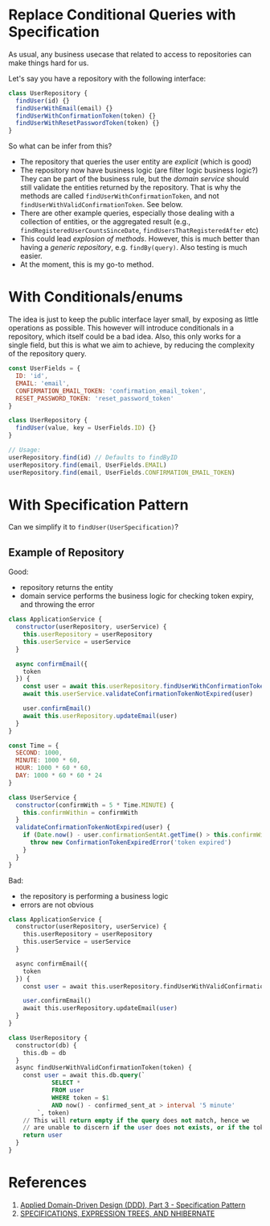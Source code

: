 # Replace Conditional Queries with Specification

As usual, any business usecase that related to access to repositories can make things hard for us.

Let's say you have a repository with the following interface:

```js
class UserRepository {
  findUser(id) {}
  findUserWithEmail(email) {}
  findUserWithConfirmationToken(token) {}
  findUserWithResetPasswordToken(token) {}
}
```

So what can be infer from this?
- The repository that queries the user entity are _explicit_ (which is good)
- The repository now have business logic (are filter logic business logic?) They can be part of the business rule, but the _domain service_ should still validate the entities returned by the repository. That is why the methods are called `findUserWithConfirmationToken`, and not `findUserWithValidConfirmationToken`. See below.
- There are other example queries, especially those dealing with a collection of entities, or the aggregated result (e.g., `findRegisteredUserCountsSinceDate`, `findUsersThatRegisteredAfter` etc)
- This could lead _explosion of methods_. However, this is much better than having a _generic repository_, e.g. `findBy(query)`. Also testing is much easier.
- At the moment, this is my go-to method.


# With Conditionals/enums

The idea is just to keep the public interface layer small, by exposing as little operations as possible. This however will introduce conditionals in a repository, which itself could be a bad idea. Also, this only works for a single field, but this is what we aim to achieve, by reducing the complexity of the repository query.
```js
const UserFields = {
  ID: 'id',
  EMAIL: 'email',
  CONFIRMATION_EMAIL_TOKEN: 'confirmation_email_token',
  RESET_PASSWORD_TOKEN: 'reset_password_token'
}

class UserRepository {
  findUser(value, key = UserFields.ID) {}
}

// Usage:
userRepository.find(id) // Defaults to findByID
userRepository.find(email, UserFields.EMAIL)
userRepository.find(email, UserFields.CONFIRMATION_EMAIL_TOKEN)
```

# With Specification Pattern
Can we simplify it to `findUser(UserSpecification)`?

## Example of Repository

Good:
- repository returns the entity
- domain service performs the business logic for checking token expiry, and throwing the error

```js
class ApplicationService {
  constructor(userRepository, userService) {
    this.userRepository = userRepository
    this.userService = userService
  }

  async confirmEmail({
    token
  }) {
    const user = await this.userRepository.findUserWithConfirmationToken(token)
    await this.userService.validateConfirmationTokenNotExpired(user)

    user.confirmEmail()
    await this.userRepository.updateEmail(user)
  }
}

const Time = {
  SECOND: 1000,
  MINUTE: 1000 * 60,
  HOUR: 1000 * 60 * 60,
  DAY: 1000 * 60 * 60 * 24
}

class UserService {
  constructor(confirmWith = 5 * Time.MINUTE) {
    this.confirmWithin = confirmWith
  }
  validateConfirmationTokenNotExpired(user) {
    if (Date.now() - user.confirmationSentAt.getTime() > this.confirmWith) {
      throw new ConfirmationTokenExpiredError('token expired')
    }
  }
}
```

Bad:
- the repository is performing a business logic
- errors are not obvious

```sql
class ApplicationService {
  constructor(userRepository, userService) {
    this.userRepository = userRepository
    this.userService = userService
  }

  async confirmEmail({
    token
  }) {
    const user = await this.userRepository.findUserWithValidConfirmationToken(token)

    user.confirmEmail()
    await this.userRepository.updateEmail(user)
  }
}

class UserRepository {
  constructor(db) {
    this.db = db
  }
  async findUserWithValidConfirmationToken(token) {
    const user = await this.db.query(`
			SELECT * 
			FROM user 
			WHERE token = $1 
			AND now() - confirmed_sent_at > interval '5 minute'
		`, token)
    // This will return empty if the query does not match, hence we 
    // are unable to discern if the user does not exists, or if the token expired.
    return user
  }
}
```


# References

1. [Applied Domain-Driven Design (DDD), Part 3 - Specification Pattern](http://www.zankavtaskin.com/2013/10/applied-domain-driven-design-ddd-part-3.html)
2. [SPECIFICATIONS, EXPRESSION TREES, AND NHIBERNATE](https://davefancher.com/2012/07/03/specifications-expression-trees-and-nhibernate/)
